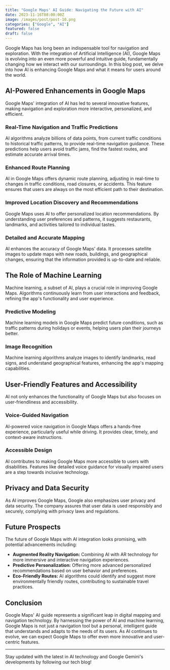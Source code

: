 ```yaml
---
title: "Google Maps' AI Guide: Navigating the Future with AI"
date: 2023-11-16T08:00:00Z
image: /images/post/post-10.png
categories: ["Google", "AI"]
featured: false
draft: false
---
```


Google Maps has long been an indispensable tool for navigation and exploration. With the integration of Artificial Intelligence (AI), Google Maps is evolving into an even more powerful and intuitive guide, fundamentally changing how we interact with our surroundings. In this blog post, we delve into how AI is enhancing Google Maps and what it means for users around the world.

## AI-Powered Enhancements in Google Maps

Google Maps' integration of AI has led to several innovative features, making navigation and exploration more interactive, personalized, and efficient.

### Real-Time Navigation and Traffic Predictions

AI algorithms analyze billions of data points, from current traffic conditions to historical traffic patterns, to provide real-time navigation guidance. These predictions help users avoid traffic jams, find the fastest routes, and estimate accurate arrival times.

### Enhanced Route Planning

AI in Google Maps offers dynamic route planning, adjusting in real-time to changes in traffic conditions, road closures, or accidents. This feature ensures that users are always on the most efficient path to their destination.

### Improved Location Discovery and Recommendations

Google Maps uses AI to offer personalized location recommendations. By understanding user preferences and patterns, it suggests restaurants, landmarks, and activities tailored to individual tastes.

### Detailed and Accurate Mapping

AI enhances the accuracy of Google Maps' data. It processes satellite images to update maps with new roads, buildings, and geographical changes, ensuring that the information provided is up-to-date and reliable.

## The Role of Machine Learning

Machine learning, a subset of AI, plays a crucial role in improving Google Maps. Algorithms continuously learn from user interactions and feedback, refining the app's functionality and user experience.

### Predictive Modeling

Machine learning models in Google Maps predict future conditions, such as traffic patterns during holidays or events, helping users plan their journeys better.

### Image Recognition

Machine learning algorithms analyze images to identify landmarks, read signs, and understand geographical features, enhancing the app's mapping capabilities.

## User-Friendly Features and Accessibility

AI not only enhances the functionality of Google Maps but also focuses on user-friendliness and accessibility.

### Voice-Guided Navigation

AI-powered voice navigation in Google Maps offers a hands-free experience, particularly useful while driving. It provides clear, timely, and context-aware instructions.

### Accessible Design

AI contributes to making Google Maps more accessible to users with disabilities. Features like detailed voice guidance for visually impaired users are a step towards inclusive technology.

## Privacy and Data Security

As AI improves Google Maps, Google also emphasizes user privacy and data security. The company assures that user data is used responsibly and securely, complying with privacy laws and regulations.

## Future Prospects

The future of Google Maps with AI integration looks promising, with potential advancements including:

- **Augmented Reality Navigation:** Combining AI with AR technology for more immersive and interactive navigation experiences.
- **Predictive Personalization:** Offering more advanced personalized recommendations based on user behavior and preferences.
- **Eco-Friendly Routes:** AI algorithms could identify and suggest more environmentally friendly routes, contributing to sustainable travel practices.

## Conclusion

Google Maps' AI guide represents a significant leap in digital mapping and navigation technology. By harnessing the power of AI and machine learning, Google Maps is not just a navigation tool but a personal, intelligent guide that understands and adapts to the needs of its users. As AI continues to evolve, we can expect Google Maps to offer even more innovative and user-centric features.

---

Stay updated with the latest in AI technology and Google Gemini's developments by following our tech blog!
